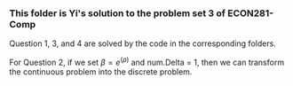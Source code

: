 ### This folder is Yi's solution to the problem set 3 of ECON281-Comp

Question 1, 3, and 4 are solved by the code in the corresponding folders.

For Question 2, if we set $\beta=e^(\rho)$ and num.Delta = 1, then we can transform the continuous problem into the discrete problem.

